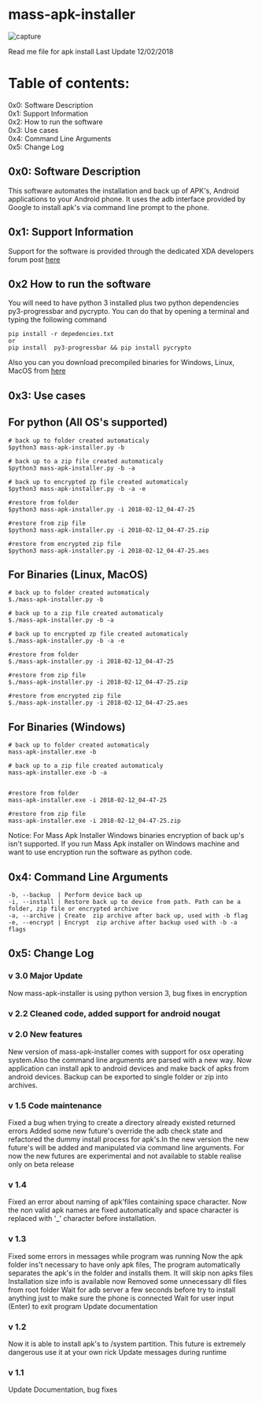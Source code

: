 # mass-apk-installer

![capture](https://i.imgur.com/J48eToL.jpg)

Read me file for apk install 
Last Update 12/02/2018

# Table of contents:

0x0: Software Description<br>
0x1: Support Information<br>
0x2: How to run the software<br>
0x3: Use cases <br>
0x4: Command Line Arguments<br>
0x5: Change Log<br>


## 0x0: Software Description
This software automates the installation and back up of APK's, Android applications to your Android phone. It 
    uses the adb interface provided by Google to install apk's via command line prompt to the phone. 

## 0x1: Support Information
Support for the software is provided through the dedicated XDA developers forum post [here](http://forum.xda-developers.com/showthread.php?t=1310742)

## 0x2 How to run the software
You will need to have python 3 installed plus two python dependencies py3-progressbar and pycrypto. You can do that by opening a terminal and typing the following command

    pip install -r depedencies.txt
    or
    pip install  py3-progressbar && pip install pycrypto

Also you can you download precompiled binaries for Windows, Linux, MacOS from [here](https://github.com/binary-signal/mass-apk-installer/releases)


## 0x3: Use cases 

## For python (All OS's supported)

	# back up to folder created automaticaly
	$python3 mass-apk-installer.py -b
	
	# back up to a zip file created automaticaly 
	$python3 mass-apk-installer.py -b -a
	
	# back up to encrypted zp file created automaticaly
	$python3 mass-apk-installer.py -b -a -e
	
	#restore from folder 
	$python3 mass-apk-installer.py -i 2018-02-12_04-47-25
	
	#restore from zip file
	$python3 mass-apk-installer.py -i 2018-02-12_04-47-25.zip
	
	#restore from encrypted zip file
	$python3 mass-apk-installer.py -i 2018-02-12_04-47-25.aes

## For Binaries (Linux, MacOS)
	# back up to folder created automaticaly
	$./mass-apk-installer.py -b
	
	# back up to a zip file created automaticaly 
	$./mass-apk-installer.py -b -a
	
	# back up to encrypted zp file created automaticaly
	$./mass-apk-installer.py -b -a -e
	
	#restore from folder 
	$./mass-apk-installer.py -i 2018-02-12_04-47-25
	
	#restore from zip file
	$./mass-apk-installer.py -i 2018-02-12_04-47-25.zip
	
	#restore from encrypted zip file
	$./mass-apk-installer.py -i 2018-02-12_04-47-25.aes
	
## For Binaries (Windows)
	# back up to folder created automaticaly
	mass-apk-installer.exe -b
	
	# back up to a zip file created automaticaly 
	mass-apk-installer.exe -b -a
	
	
	#restore from folder 
	mass-apk-installer.exe -i 2018-02-12_04-47-25
	
	#restore from zip file
	mass-apk-installer.exe -i 2018-02-12_04-47-25.zip

Notice: For Mass Apk Installer Windows binaries encryption of back up's isn't supported. If you run Mass Apk installer on Windows machine and want to use encryption run the software as python code.
	

## 0x4: Command Line Arguments
    -b, --backup  | Perform device back up
    -i, --install | Restore back up to device from path. Path can be a folder, zip file or encrypted archive   
    -a, --archive | Create  zip archive after back up, used with -b flag
    -e, --encrypt | Encrypt  zip archive after backup used with -b -a flags


## 0x5: Change Log
### v 3.0 Major Update
Now mass-apk-installer is using python version 3, bug fixes in encryption 

### v 2.2 Cleaned code, added support for android nougat

### v 2.0 New features
New version of mass-apk-installer comes with support for osx operating system.Also the command line arguments are 	  parsed with a new way. Now application can install apk to android devices and make back of apks from android devices. Backup can be exported to single folder or zip into archives.

### v 1.5 Code maintenance
Fixed a bug when trying to create a directory already existed returned errors Added some new future's override the adb check state and refactored the dummy install process for apk's.In the new version the new future's will be added and manipulated via command line arguments. For now the new futures are experimental and not available to stable realise only on beta release
	  
### v 1.4 
Fixed an error about naming of apk'files containing space 
character. Now the non valid apk names are fixed automatically and space character is replaced with '_' character before installation.

### v 1.3 
Fixed some errors in messages while program was running
      Now the apk folder ins't necessary to have only apk files, The program automatically separates
      the apk's in the folder and installs them. It will skip non apks files
      Installation size info is available now 
      Removed some unnecessary dll files from root folder
      Wait for adb server a few seconds before try to install anything just to make sure the phone is connected
      Wait for user input (Enter) to exit program
      Update documentation

### v 1.2 
Now it is able to install apk's to /system partition. This future is extremely dangerous use it at  your own rick
      Update messages during runtime
### v 1.1 
Update Documentation,  bug fixes
                        